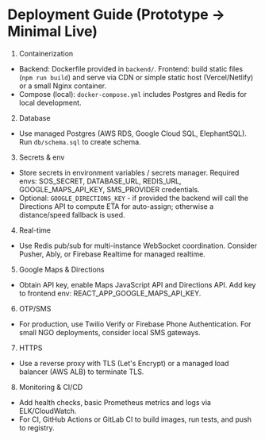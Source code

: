 # Deployment Guide (Prototype -> Minimal Live)

1) Containerization
- Backend: Dockerfile provided in `backend/`. Frontend: build static files (`npm run build`) and serve via CDN or simple static host (Vercel/Netlify) or a small Nginx container.
- Compose (local): `docker-compose.yml` includes Postgres and Redis for local development.

2) Database
- Use managed Postgres (AWS RDS, Google Cloud SQL, ElephantSQL). Run `db/schema.sql` to create schema.

3) Secrets & env
- Store secrets in environment variables / secrets manager. Required envs: SOS_SECRET, DATABASE_URL, REDIS_URL, GOOGLE_MAPS_API_KEY, SMS_PROVIDER credentials.
- Optional: `GOOGLE_DIRECTIONS_KEY` - if provided the backend will call the Directions API to compute ETA for auto-assign; otherwise a distance/speed fallback is used.

4) Real-time
- Use Redis pub/sub for multi-instance WebSocket coordination. Consider Pusher, Ably, or Firebase Realtime for managed realtime.

5) Google Maps & Directions
- Obtain API key, enable Maps JavaScript API and Directions API. Add key to frontend env: REACT_APP_GOOGLE_MAPS_API_KEY.

6) OTP/SMS
- For production, use Twilio Verify or Firebase Phone Authentication. For small NGO deployments, consider local SMS gateways.

7) HTTPS
- Use a reverse proxy with TLS (Let's Encrypt) or a managed load balancer (AWS ALB) to terminate TLS.

8) Monitoring & CI/CD
- Add health checks, basic Prometheus metrics and logs via ELK/CloudWatch.
- For CI, GitHub Actions or GitLab CI to build images, run tests, and push to registry.
